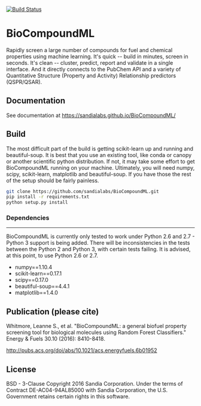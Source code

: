 [![Build Status](https://travis-ci.org/sandialabs/BioCompoundML.svg?branch=master)](https://travis-ci.org/sandialabs/BioCompoundML)

# BioCompoundML

Rapidly screen a large number of compounds for fuel and chemical properties using machine learning. It's quick -- build in minutes, screen in seconds. It's clean -- cluster, predict, report and validate in a single interface. And it directly connects to the PubChem API and a variety of Quantitative Structure (Property and Activity) Relationship predictors (QSPR/QSAR). 

## Documentation

See documentation at https://sandialabs.github.io/BioCompoundML/

## Build

The most difficult part of the build is getting scikit-learn up and running and beautiful-soup. It is best that you use an existing tool, like conda or canopy or another scientific python distribution. If not, it may take some effort to get BioCompoundML running on your machine. Ultimately, you will need numpy, scipy, scikit-learn, matplotlib and beautiful-soup. If you have those the rest of the setup should be fairly painless.

```bash
git clone https://github.com/sandialabs/BioCompoundML.git
pip install -r requirements.txt
python setup.py install
```

### Dependencies
-------------
BioCompoundML is currently only tested to work under Python 2.6 and 2.7 - Python 3 support is being added. There will be inconsistencies in the tests between the Python 2 and Python 3, with certain tests failing. It is advised, at this point, to use Python 2.6 or 2.7.

* numpy==1.10.4
* scikit-learn==0.17.1
* scipy==0.17.0
* beautiful-soup==4.4.1
* matplotlib==1.4.0

## Publication (please cite)

Whitmore, Leanne S., et al. "BioCompoundML: a general biofuel property screening tool for biological molecules using Random Forest Classifiers." Energy & Fuels 30.10 (2016): 8410-8418.

http://pubs.acs.org/doi/abs/10.1021/acs.energyfuels.6b01952

## License

BSD - 3-Clause Copyright 2016 Sandia Corporation. Under the terms of Contract DE-AC04-94AL85000 with Sandia Corporation, the U.S. Government retains certain rights in this software.
